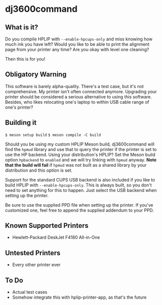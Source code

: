 dj3600command
=============

What is it?
-----------
Do you compile HPLIP with `--enable-hpcups-only` and miss knowing how
much ink you have left? Would you like to be able to print the
alignment page from your printer any time? Are you okay with level one
cleaning?

Then this is for you!

Obligatory Warning
------------------
This software is barely alpha-quality. There's a test case, but it's
not comprehensive. My printer isn't often connected anymore. Upgrading
your printer should be considered a serious alternative to using this
software. Besides, who likes relocating one's laptop to within USB
cable range of one's printer?

Building it
-----------
`$ meson setup build`
`$ meson compile -C build`

Should you be using my custom HPLIP Meson build, dj3600command will
find the `hpmud` library and use that to query the printer if the
printer is set to use the HP backend. Using your distribution's HPLIP?
Set the Meson build option `hpbackend` to `enabled` and we will try
linking with `hpmud` anyway. **Note that the build will fail** if
`hpmud` was not built as a shared library by your distribution and
this option is set.

Support for the standard CUPS USB backend is also included if you like
to build HPLIP with `--enable-hpcups-only`. This is always built, so you
don't need to set anything for this to happen. Just select the USB backend
when setting up the printer.

Be sure to use the supplied PPD file when setting up the printer. If
you've customized one, feel free to append the supplied addendum to your
PPD.

Known Supported Printers
------------------------
- Hewlett-Packard DeskJet F4180 All-in-One

Untested Printers
-----------------
- Every other printer ever

To Do
-----
- Actual test cases
- Somehow integrate this with hplip-printer-app, as that's the future
